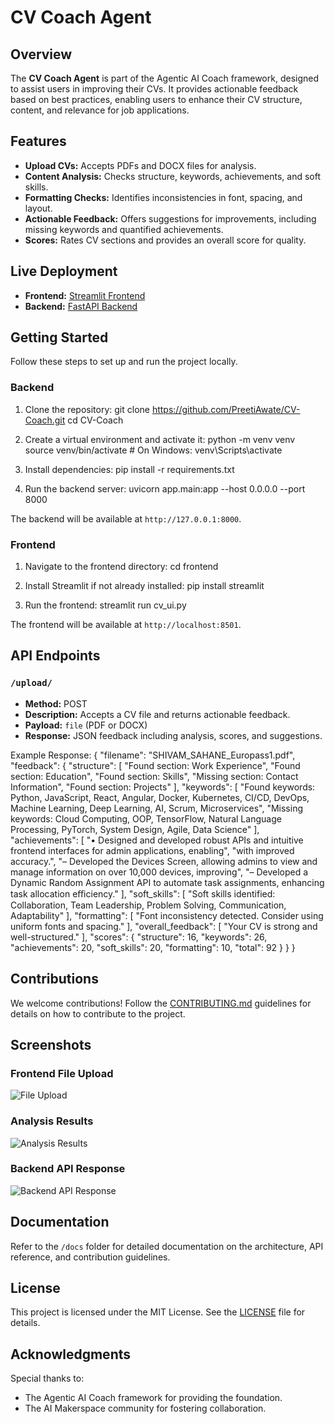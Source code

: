 # CV Coach Agent
## Overview
The **CV Coach Agent** is part of the Agentic AI Coach framework, designed to assist users in improving their CVs. It provides actionable feedback based on best practices, enabling users to enhance their CV structure, content, and relevance for job applications.
## Features
- **Upload CVs:** Accepts PDFs and DOCX files for analysis.
- **Content Analysis:** Checks structure, keywords, achievements, and soft skills.
- **Formatting Checks:** Identifies inconsistencies in font, spacing, and layout.
- **Actionable Feedback:** Offers suggestions for improvements, including missing keywords and quantified achievements.
- **Scores:** Rates CV sections and provides an overall score for quality.

## Live Deployment
- **Frontend:** [Streamlit Frontend](https://cv-coach.streamlit.app/)  
- **Backend:** [FastAPI Backend](https://cv-coach-backend.onrender.com/docs#/default/upload_file_upload__post)

## Getting Started
Follow these steps to set up and run the project locally.

### **Backend**
1. Clone the repository:
   git clone https://github.com/PreetiAwate/CV-Coach.git
   cd CV-Coach

2. Create a virtual environment and activate it:
   python -m venv venv
   source venv/bin/activate  # On Windows: venv\Scripts\activate

3. Install dependencies:
   pip install -r requirements.txt

4. Run the backend server:
   uvicorn app.main:app --host 0.0.0.0 --port 8000

The backend will be available at `http://127.0.0.1:8000`.

### **Frontend**
1. Navigate to the frontend directory:
   cd frontend

2. Install Streamlit if not already installed:
   pip install streamlit


3. Run the frontend:
   streamlit run cv_ui.py

The frontend will be available at `http://localhost:8501`.

## API Endpoints
### `/upload/`
- **Method:** POST  
- **Description:** Accepts a CV file and returns actionable feedback.  
- **Payload:** `file` (PDF or DOCX)  
- **Response:** JSON feedback including analysis, scores, and suggestions.  

Example Response:
{
  "filename": "SHIVAM_SAHANE_Europass1.pdf",
  "feedback": {
    "structure": [
      "Found section: Work Experience",
      "Found section: Education",
      "Found section: Skills",
      "Missing section: Contact Information",
      "Found section: Projects"
    ],
    "keywords": [
      "Found keywords: Python, JavaScript, React, Angular, Docker, Kubernetes, CI/CD, DevOps, Machine Learning, Deep Learning, AI, Scrum, Microservices",
      "Missing keywords: Cloud Computing, OOP, TensorFlow, Natural Language Processing, PyTorch, System Design, Agile, Data Science"
    ],
    "achievements": [
      "• Designed and developed robust APIs and intuitive frontend interfaces for admin applications, enabling",
      "with improved accuracy.",
      "– Developed the Devices Screen, allowing admins to view and manage information on over 10,000 devices, improving",
      "– Developed a Dynamic Random Assignment API to automate task assignments, enhancing task allocation eﬃciency."
    ],
    "soft_skills": [
      "Soft skills identified: Collaboration, Team Leadership, Problem Solving, Communication, Adaptability"
    ],
    "formatting": [
      "Font inconsistency detected. Consider using uniform fonts and spacing."
    ],
    "overall_feedback": [
      "Your CV is strong and well-structured."
    ],
    "scores": {
      "structure": 16,
      "keywords": 26,
      "achievements": 20,
      "soft_skills": 20,
      "formatting": 10,
      "total": 92
    }
  }
}


## Contributions
We welcome contributions! Follow the [CONTRIBUTING.md](CONTRIBUTING.md) guidelines for details on how to contribute to the project.

## Screenshots
### **Frontend File Upload**
![File Upload](community_submissions/coach_cv_coach/screenshots/frontend_upload.png)

### **Analysis Results**
![Analysis Results](community_submissions/coach_cv_coach/screenshots/frontend_results.png)

### **Backend API Response**
![Backend API Response](community_submissions/coach_cv_coach/screenshots/backend_api_response.png)


## Documentation
Refer to the `/docs` folder for detailed documentation on the architecture, API reference, and contribution guidelines.

## License
This project is licensed under the MIT License. See the [LICENSE](LICENSE) file for details.

## Acknowledgments
Special thanks to:
- The Agentic AI Coach framework for providing the foundation.
- The AI Makerspace community for fostering collaboration.
